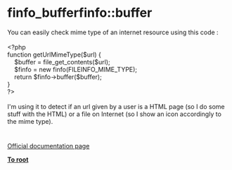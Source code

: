 # finfo_bufferfinfo::buffer




<div class="phpcode"><span class="html">
You can easily check mime type of an internet resource using this code :<br><br><span class="default">&lt;?php<br></span><span class="keyword">function </span><span class="default">getUrlMimeType</span><span class="keyword">(</span><span class="default">$url</span><span class="keyword">) {<br>&#xA0; &#xA0; </span><span class="default">$buffer </span><span class="keyword">= </span><span class="default">file_get_contents</span><span class="keyword">(</span><span class="default">$url</span><span class="keyword">);<br>&#xA0; &#xA0; </span><span class="default">$finfo </span><span class="keyword">= new </span><span class="default">finfo</span><span class="keyword">(</span><span class="default">FILEINFO_MIME_TYPE</span><span class="keyword">);<br>&#xA0; &#xA0; return </span><span class="default">$finfo</span><span class="keyword">-&gt;</span><span class="default">buffer</span><span class="keyword">(</span><span class="default">$buffer</span><span class="keyword">);<br>}<br></span><span class="default">?&gt;<br></span><br>I&apos;m using it to detect if an url given by a user is a HTML page (so I do some stuff with the HTML) or a file on Internet (so I show an icon accordingly to the mime type).</span>
</div>
  

#

[Official documentation page](https://www.php.net/manual/en/function.finfo-buffer.php)

**[To root](/README.md)**